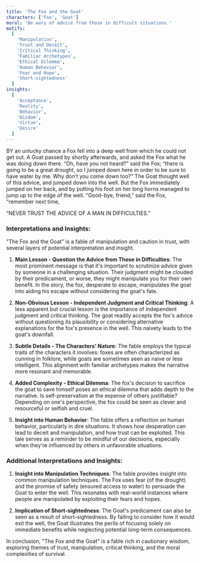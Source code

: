 ```yaml
---
title: 'The Fox and the Goat'
characters: ['Fox', 'Goat']
moral: 'Be wary of advice from those in difficult situations.'
motifs:
  [
    'Manipulation',
    'Trust and Deceit',
    'Critical Thinking',
    'Familiar Archetypes',
    'Ethical Dilemma',
    'Human Behavior',
    'Fear and Hope',
    'Short-sightedness'
  ]
insights:
  [
    'Acceptance',
    'Reality',
    'Behavior',
    'Wisdom',
    'Virtue',
    'Desire'
  ]
---
```


BY an unlucky chance a Fox fell into a deep well from which he could not get out. A Goat passed by shortly afterwards, and asked the Fox what he was doing down there. “Oh, have you not heard?” said the Fox; “there is going to be a great drought, so I jumped down here in order to be sure to have water by me. Why don’t you come down too?” The Goat thought well of this advice, and jumped down into the well. But the Fox immediately jumped on her back, and by putting his foot on her long horns managed to jump up to the edge of the well. “Good-bye, friend,” said the Fox, “remember next time,

“NEVER TRUST THE ADVICE OF A MAN IN DIFFICULTIES.”

### Interpretations and Insights:

"The Fox and the Goat" is a fable of manipulation and caution in trust, with several layers of potential interpretation and insight.

1. **Main Lesson - Question the Advice from Those in Difficulties**: The most prominent message is that it's important to scrutinize advice given by someone in a challenging situation. Their judgment might be clouded by their predicament, or worse, they might manipulate you for their own benefit. In the story, the fox, desperate to escape, manipulates the goat into aiding his escape without considering the goat's fate.

2. **Non-Obvious Lesson - Independent Judgment and Critical Thinking**: A less apparent but crucial lesson is the importance of independent judgment and critical thinking. The goat readily accepts the fox's advice without questioning its plausibility or considering alternative explanations for the fox's presence in the well. This naivety leads to the goat's downfall.

3. **Subtle Details - The Characters' Nature**: The fable employs the typical traits of the characters it involves: foxes are often characterized as cunning in folklore, while goats are sometimes seen as naive or less intelligent. This alignment with familiar archetypes makes the narrative more resonant and memorable.

4. **Added Complexity - Ethical Dilemma**: The fox's decision to sacrifice the goat to save himself poses an ethical dilemma that adds depth to the narrative. Is self-preservation at the expense of others justifiable? Depending on one's perspective, the fox could be seen as clever and resourceful or selfish and cruel.

5. **Insight into Human Behavior**: The fable offers a reflection on human behavior, particularly in dire situations. It shows how desperation can lead to deceit and manipulation, and how trust can be exploited. This tale serves as a reminder to be mindful of our decisions, especially when they're influenced by others in unfavorable situations.

### Additional Interpretations and Insights:

1. **Insight into Manipulation Techniques**: The fable provides insight into common manipulation techniques. The Fox uses fear (of the drought) and the promise of safety (ensured access to water) to persuade the Goat to enter the well. This resonates with real-world instances where people are manipulated by exploiting their fears and hopes.

2. **Implication of Short-sightedness**: The Goat's predicament can also be seen as a result of short-sightedness. By failing to consider how it would exit the well, the Goat illustrates the perils of focusing solely on immediate benefits while neglecting potential long-term consequences.

In conclusion, "The Fox and the Goat" is a fable rich in cautionary wisdom, exploring themes of trust, manipulation, critical thinking, and the moral complexities of survival.
